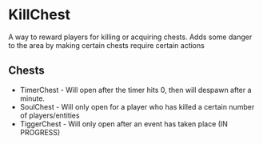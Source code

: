 # KillChest #
A way to reward players for killing or acquiring chests. Adds some danger to the area by making certain chests require certain actions

## Chests ##
* TimerChest - Will open after the timer hits 0, then will despawn after a minute.
* SoulChest - Will only open for a player who has killed a certain number of players/entities
* TiggerChest - Will only open after an event has taken place (IN PROGRESS)
